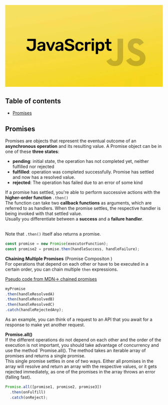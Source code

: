 ![JS Logo](./assets/JS-logo2.png)



## Table of contents

- [Promises](#Promises)

## Promises
Promises are objects that represent the eventual outcome of an **asynchronous operation** and its resulting value. 
A Promise object can be in one of these **three states**:

  - **pending**: initial state, the operation has not completed yet, neither fulfilled nor rejected
  - **fulfilled**: operation was completed successfully. Promise has settled and now has a resolved value.
  - **rejected**: The operation has failed due to an error of some kind

  If a promise has settled, you're able to perform successive actions with the **higher-order function** `.then()` <br>
  The function can take two **callback functions** as arguments, which are referred to as handlers. When the promise settles, the respective handler is being invoked with that settled value. <br>
  Usually you differentiate between a **success** and a **failure handler**. <br><br>

  Note that `.then()` itself also returns a promise.


```js
const promise = new Promise(executorFunction);
const promise2 = promise.then(handleSuccess, handleFailure);
```

**Chaining Multiple Promises** (Promise Compositon ) <br>
For operations that depend on each other or have to be executed in a certain order, you can chain multiple `then` expressions.

[Pseudo code from MDN-> chained promises](https://developer.mozilla.org/en-US/docs/Web/JavaScript/Reference/Global_Objects/Promise#chained_promises)
```js
myPromise
.then(handleResolvedA)
.then(handleResolvedB)
.then(handleResolvedC)
.catch(handleRejectedAny);
```

As an example, you can think of a request to an API that you await for a response to make yet another request.

**Promise.all()**<br>
If the different operations do not depend on each other and the order of the execution is not important, you should take advantage of concurrency and use the method `Promise.all(). The method takes an iterable array of promises and returns a single promise. <br>
This single promise settles in one of two ways. Either all promises in the array will resolve and return an array with the respective values, or it gets rejected immediately, as one of the promises in the array throws an error (falling fast). <br> 

```js
Promise.all([promise1, promise2, promise3])
  .then(onFulfill)
  .catch(onReject);
```